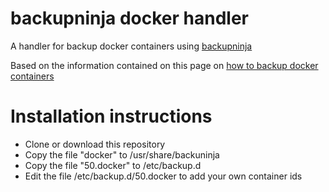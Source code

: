 # backupninja docker handler

A handler for backup docker containers using [backupninja](https://0xacab.org/riseuplabs/backupninja)

Based on the information contained on this page on [how to backup docker containers](https://bobcares.com/blog/docker-backup/)

# Installation instructions
- Clone or download this repository
- Copy the file "docker" to /usr/share/backuninja
- Copy the file "50.docker" to /etc/backup.d
- Edit the file /etc/backup.d/50.docker to add your own container ids